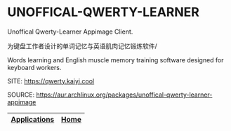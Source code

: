 # UNOFFICAL-QWERTY-LEARNER

 Unoffical Qwerty-Learner Appimage Client.
 
 为键盘工作者设计的单词记忆与英语肌肉记忆锻炼软件/
 
 Words learning and English muscle memory training software designed for 
 keyboard workers.

 SITE: https://qwerty.kaiyi.cool

 SOURCE: https://aur.archlinux.org/packages/unoffical-qwerty-learner-appimage

 | [Applications](https://portable-linux-apps.github.io/apps.html) | [Home](https://portable-linux-apps.github.io)
 | --- | --- |
